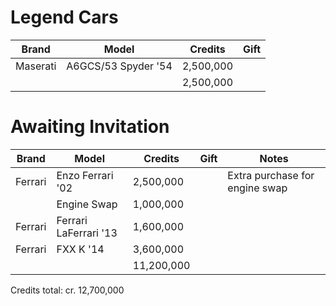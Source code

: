 # Legend Cars

| Brand  | Model | Credits | Gift |
| ------------- | ------------- | ------------- | ------------- |
| Maserati | A6GCS/53 Spyder '54 | 2,500,000 | |
| | | 2,500,000 | |

# Awaiting Invitation

| Brand  | Model | Credits | Gift | Notes |
| ------------- | ------------- | ------------- | ------------- | ------------- |
| Ferrari | Enzo Ferrari '02 | 2,500,000 | | Extra purchase for engine swap |
| | Engine Swap | 1,000,000 | | |
| Ferrari | Ferrari LaFerrari '13 | 1,600,000 | | |
| Ferrari | FXX K '14 | 3,600,000 | | |
| | | 11,200,000 | | |

Credits total: cr. 12,700,000
